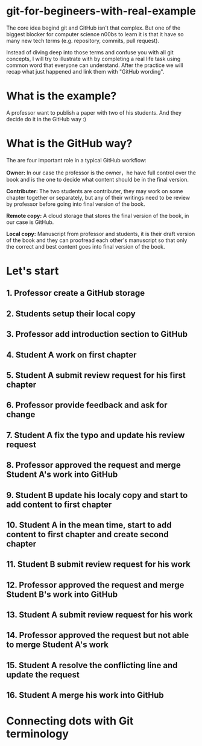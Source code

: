 # git-for-begineers-with-real-example
The core idea begind git and GitHub isn't that complex. But one of the biggest blocker for computer science n00bs to learn it is that it have so many new tech terms (e.g. repository, commits, pull request).

Instead of diving deep into those terms and confuse you with all git concepts, I will try to illustrate with by completing a real life task using common word that everyone can understand. After the practice we will recap what just happened and link them with "GitHub wording". 

# What is the example?
A professor want to publish a paper with two of his students. And they decide do it in the GitHub way :) 

# What is the GitHub way?
The are four important role in a typical GitHub workflow:

**Owner:** In our case the professor is the owner，he have full control over the book and is the one to decide what content should be in the final version.

**Contributer:** The two students are contributer, they may work on some chapter together or separately, but any of their writings need to be review by professor before going into final version of the book.

**Remote copy:** A cloud storage that stores the final version of the book, in our case is GitHub.

**Local copy:** Manuscript from professor and students, it is their draft version of the book and they can proofread each other's manuscript so that only the correct and best content goes into final version of the book.

# Let's start

## 1. Professor create a GitHub storage 

## 2. Students setup their local copy

## 3. Professor add introduction section to GitHub 

## 4. Student A work on first chapter 

## 5. Student A submit review request for his first chapter

## 6. Professor provide feedback and ask for change 

## 7. Student A fix the typo and update his review request

## 8. Professor approved the request and merge Student A's work into GitHub

## 9. Student B update his localy copy and start to add content to first chapter

## 10. Student A in the mean time, start to add content to first chapter and create second chapter

## 11. Student B submit review request for his work

## 12. Professor approved the request and merge Student B's work into GitHub

## 13. Student A submit review request for his work

## 14. Professor approved the request but not able to merge Student A's work

## 15. Student A resolve the conflicting line and update the request

## 16. Student A merge his work into GitHub

# Connecting dots with Git terminology
